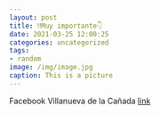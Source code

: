 ```yaml
---
layout: post
title: ‼Muy importante👇
date: 2021-03-25 12:00:25
categories: uncategorized
tags:
- random
image: /img/image.jpg
caption: This is a picture
---
```

Facebook Villanueva de la Cañada [link](https://www.facebook.com/438978526296872/posts/1497462817115099/)
